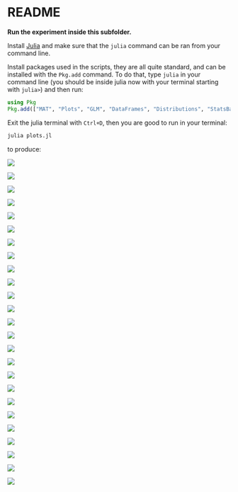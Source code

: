 # README

**Run the experiment inside this subfolder.**

Install [Julia](https://julialang.org) and make sure that the `julia` command can be ran from your command line.

Install packages used in the scripts, they are all quite standard, and can be installed with the `Pkg.add` command.
To do that, type `julia` in your command line (you should be inside julia now with your terminal starting with `julia>`) and then run:

```julia
using Pkg
Pkg.add(["MAT", "Plots", "GLM", "DataFrames", "Distributions", "StatsBase", "HypothesisTests", "StatsPlots", "Statistics", "NPZ", "Plots.PlotMeasures"])
```

Exit the julia terminal with `Ctrl+D`, then you are good to run in your terminal:

```bash
julia plots.jl
```

to produce:

![](figures/subjective_value_barchart_resized.png)

![](figures/neuron_time_359.png)

![](figures/neuron_histogram_359_1.png)

![](figures/neuron_histogram_359_2.png)

![](figures/neuron_histogram_359_3.png)

![](figures/neuron_histogram_359_4.png)

![](figures/neuron_histogram_359_5.png)

![](figures/neuron_time_368.png)

![](figures/neuron_histogram_368_1.png)

![](figures/neuron_histogram_368_2.png)

![](figures/neuron_histogram_368_3.png)

![](figures/neuron_histogram_368_4.png)

![](figures/neuron_histogram_368_5.png)

![](figures/neuron_time_360.png)

![](figures/neuron_histogram_360_1.png)

![](figures/neuron_histogram_360_2.png)

![](figures/neuron_histogram_360_3.png)

![](figures/neuron_histogram_360_4.png)

![](figures/neuron_histogram_360_5.png)

![](figures/neuron_time_366.png)

![](figures/neuron_histogram_366_1.png)

![](figures/neuron_histogram_366_2.png)

![](figures/neuron_histogram_366_3.png)

![](figures/neuron_histogram_366_4.png)

![](figures/neuron_histogram_366_5.png)
